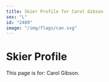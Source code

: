 ```yaml
---
title: Skier Profile for Carol Gibson
sex: "L"
id: "2489"
image: "/img/flags/can.svg" 
---
```


# Skier Profile

This page is for: Carol Gibson.
    
